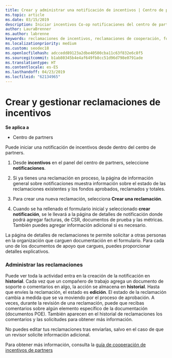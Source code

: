 ```yaml
---
title: Crear y administrar una notificación de incentivos | Centro de partners
ms.topic: article
ms.date: 03/15/2019
description: Iniciar incentivos Co-op notificaciones del centro de partners. Puedes ver toda la actividad que entra en la creación de tu reclamación en Historial.
author: LauraBrenner
ms.author: labrenne
keywords: reclamaciones de incentivos, reclamaciones de cooperación, fondos de cooperación
ms.localizationpriority: medium
ms.custom: seodec18
ms.openlocfilehash: adccedd89123a2dbe40500cba11c63f832e6c8f5
ms.sourcegitcommit: b1ab80345b4e4af649fb8cc51d96d798e0791ade
ms.translationtype: HT
ms.contentlocale: es-ES
ms.lasthandoff: 04/23/2019
ms.locfileid: "62134965"
---
```

# <a name="create-and-manage-an-incentives-claim"></a>Crear y gestionar reclamaciones de incentivos

**Se aplica a**
- Centro de partners

Puede iniciar una notificación de incentivos desde dentro del centro de partners. 

1. Desde **incentivos** en el panel del centro de partners, seleccione **notificaciones**.

2.  Si ya tienes una reclamación en proceso, la página de información general sobre notificaciones muestra información sobre el estado de las reclamaciones existentes y los fondos aprobados, reclamados y totales.

3.  Para crear una nueva reclamación, selecciona **Crear una reclamación**.

4.  Cuando se ha rellenado el formulario inicial y seleccionado **crear notificación**, se le llevará a la página de detalles de notificación donde podrá agregar facturas, de CSR, documentos de prueba y las métricas. También puedes agregar información adicional si es necesario.

La página de detalles de reclamaciones te permite solicitar a otras personas en la organización que carguen documentación en el formulario. Para cada uno de los documentos de apoyo que cargues, puedes proporcionar detalles explicativos. 

### <a name="manage-your-claims"></a>Administrar las reclamaciones

Puede ver toda la actividad entra en la creación de la notificación en **historial**. Cada vez que un compañero de trabajo agrega un documento de soporte o comentarios en algo, la acción se almacena en **historial**. Hasta que envíes la reclamación, el estado es **edición**. El estado de la reclamación cambia a medida que se va moviendo por el proceso de aprobación. A veces, durante la revisión de una reclamación, puede que recibas comentarios sobre algún elemento específico de la documentación (documentos POE). También aparecen en el historial de reclamaciones los comentarios y las solicitudes para obtener más información. 

No puedes editar tus reclamaciones tras enviarlas, salvo en el caso de que un revisor solicite información adicional.

Para obtener más información, consulta la [guía de cooperación de incentivos de partners](https://assets.microsoft.com/coop-guidebook.pdf)
